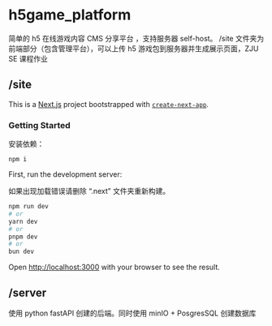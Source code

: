 # h5game_platform

简单的 h5 在线游戏内容 CMS 分享平台 ，支持服务器 self-host。
/site 文件夹为前端部分（包含管理平台），可以上传 h5 游戏包到服务器并生成展示页面，ZJU SE 课程作业


## /site

This is a [Next.js](https://nextjs.org) project bootstrapped with [`create-next-app`](https://nextjs.org/docs/app/api-reference/cli/create-next-app).

### Getting Started

安装依赖：

```
npm i
```

First, run the development server:

如果出现加载错误请删除 “.next” 文件夹重新构建。

```bash
npm run dev
# or
yarn dev
# or
pnpm dev
# or
bun dev
```

Open [http://localhost:3000](http://localhost:3000) with your browser to see the result.


## /server

使用 python fastAPI 创建的后端。同时使用 minIO + PosgresSQL 创建数据库